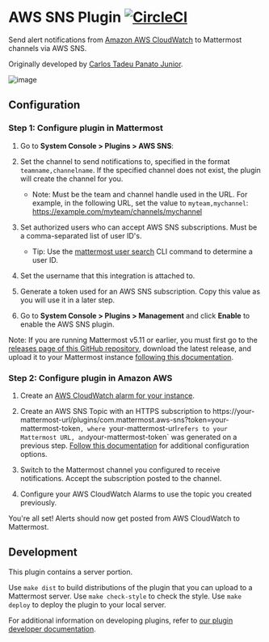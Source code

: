 # AWS SNS Plugin [![CircleCI](https://circleci.com/gh/mattermost/mattermost-plugin-aws-SNS.svg?style=svg)](https://circleci.com/gh/mattermost/mattermost-plugin-aws-SNS)

Send alert notifications from [Amazon AWS CloudWatch](https://aws.amazon.com/cloudwatch/) to Mattermost channels via AWS SNS.

Originally developed by [Carlos Tadeu Panato Junior](https://github.com/cpanato/).

![image](https://user-images.githubusercontent.com/13119842/58750029-df501000-845a-11e9-88f2-63fc0db5bc26.png)

## Configuration

### Step 1: Configure plugin in Mattermost

1. Go to **System Console > Plugins > AWS SNS**:

  1. Set the channel to send notifications to, specified in the format `teamname,channelname`. If the specified channel does not exist, the plugin will create the channel for you. 
      - Note: Must be the team and channel handle used in the URL. For example, in the following URL, set the value to `myteam,mychannel`: https://example.com/myteam/channels/mychannel

  2. Set authorized users who can accept AWS SNS subscriptions. Must be a comma-separated list of user ID's.
      - Tip: Use the [mattermost user search](https://mattermost.com/pl/cli-mattermost-user-search) CLI command to determine a user ID.

  3. Set the username that this integration is attached to.
  4. Generate a token used for an AWS SNS subscription. Copy this value as you will use it in a later step.

2. Go to **System Console > Plugins > Management** and click **Enable** to enable the AWS SNS plugin.

Note: If you are running Mattermost v5.11 or earlier, you must first go to the [releases page of this GitHub repository](https://github.com/mattermost/mattermost-plugin-aws-SNS/releases), download the latest release, and upload it to your Mattermost instance [following this documentation](https://docs.mattermost.com/administration/plugins.html#plugin-uploads).

### Step 2: Configure plugin in Amazon AWS

1. Create an [AWS CloudWatch alarm for your instance](https://docs.aws.amazon.com/AWSEC2/latest/UserGuide/using-cloudwatch-createalarm.html). 

2. Create an AWS SNS Topic with an HTTPS subscription to https://your-mattermost-url/plugins/com.mattermost.aws-sns?token=your-mattermost-token`, where `your-mattermost-url` refers to your Mattermost URL, and `your-mattermost-token` was generated on a previous step. [Follow this documentation](https://docs.safe.com/fme/html/FME_Server_Documentation/ReferenceManual/Amazon_SNS_Publisher_Configure_AWS_Subscription.html) for additional configuration options.

3. Switch to the Mattermost channel you configured to receive notifications. Accept the subscription posted to the channel.

4. Configure your AWS CloudWatch Alarms to use the topic you created previously.

You're all set! Alerts should now get posted from AWS CloudWatch to Mattermost.
  
## Development

This plugin contains a server portion.

Use `make dist` to build distributions of the plugin that you can upload to a Mattermost server.
Use `make check-style` to check the style.
Use `make deploy` to deploy the plugin to your local server.

For additional information on developing plugins, refer to [our plugin developer documentation](https://developers.mattermost.com/extend/plugins/).
